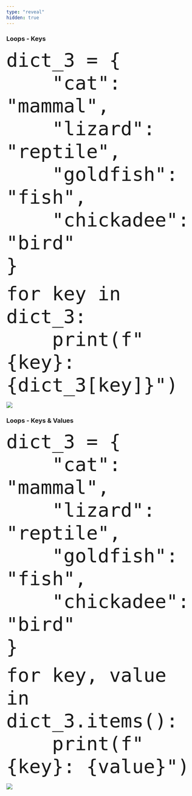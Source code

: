 ```yaml
---
type: "reveal"
hidden: true
---
```


<section>
    <h3>Loops - Keys</h3>
    <pre><code style="font-size: 50px; line-height: 60px" class="language-python stretch">dict_3 = {
    "cat": "mammal",
    "lizard": "reptile",
    "goldfish": "fish",
    "chickadee": "bird"
}</code></pre>
	<pre class="fragment"><code style="font-size: 50px; line-height: 60px" class="language-python stretch">for key in dict_3:
    print(f"{key}: {dict_3[key]}")</code></pre>
</section>

<section>
	<img class="stretch plain" src="/intro-python/images/08/output1.png">
</section>

<section>
    <h3>Loops - Keys & Values</h3>
    <pre><code style="font-size: 50px; line-height: 60px" class="language-python stretch">dict_3 = {
    "cat": "mammal",
    "lizard": "reptile",
    "goldfish": "fish",
    "chickadee": "bird"
}</code></pre>
	<pre class="fragment"><code style="font-size: 50px; line-height: 60px" class="language-python stretch">for key, value in dict_3.items():
    print(f"{key}: {value}")</code></pre>
</section>

<section>
	<img class="stretch plain" src="/intro-python/images/08/output1.png">
</section>
